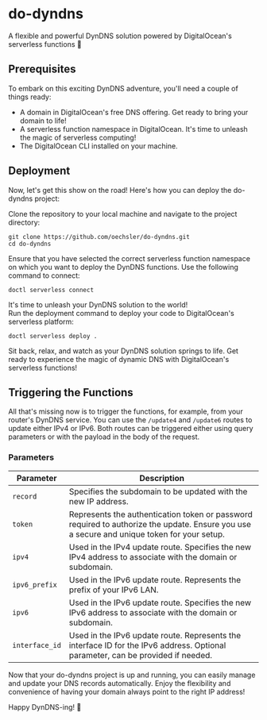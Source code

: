 # do-dyndns

A flexible and powerful DynDNS solution powered by DigitalOcean's serverless functions 🚀

## Prerequisites

To embark on this exciting DynDNS adventure, you'll need a couple of things ready:

- A domain in DigitalOcean's free DNS offering. Get ready to bring your domain to life!
- A serverless function namespace in DigitalOcean. It's time to unleash the magic of serverless computing!
- The DigitalOcean CLI installed on your machine.

## Deployment

Now, let's get this show on the road! Here's how you can deploy the do-dyndns project:

Clone the repository to your local machine and navigate to the project directory:

```shell
git clone https://github.com/oechsler/do-dyndns.git
cd do-dyndns
```

Ensure that you have selected the correct serverless function namespace on which you want to deploy the DynDNS functions. Use the following command to connect:

```shell
doctl serverless connect
``` 

It's time to unleash your DynDNS solution to the world!  
Run the deployment command to deploy your code to DigitalOcean's serverless platform:

```shell
doctl serverless deploy .
``` 

Sit back, relax, and watch as your DynDNS solution springs to life. Get ready to experience the magic of dynamic DNS with DigitalOcean's serverless functions!

## Triggering the Functions

All that's missing now is to trigger the functions, for example, from your router's DynDNS service. You can use the `/update4` and `/update6` routes to update either IPv4 or IPv6.
Both routes can be triggered either using query parameters or with the payload in the body of the request.
  
### Parameters
  
| Parameter       | Description                                                                                                                                                                                                                   |
| --------------- | ----------------------------------------------------------------------------------------------------------------------------------------------------------------------------------------------------------------------------- |
| `record`        | Specifies the subdomain to be updated with the new IP address.                                                                                                                                                       |
| `token`         | Represents the authentication token or password required to authorize the update. Ensure you use a secure and unique token for your setup.                                                                                    |
| `ipv4`          | Used in the IPv4 update route. Specifies the new IPv4 address to associate with the domain or subdomain.                                                                                                                      |
| `ipv6_prefix`   | Used in the IPv6 update route. Represents the prefix of your IPv6 LAN.                                                                                                                                                         |
| `ipv6`          | Used in the IPv6 update route. Specifies the new IPv6 address to associate with the domain or subdomain.                                                                                                                      |
| `interface_id`  | Used in the IPv6 update route. Represents the interface ID for the IPv6 address. Optional parameter, can be provided if needed.                                                                                                |


Now that your do-dyndns project is up and running, you can easily manage and update your DNS records automatically. 
Enjoy the flexibility and convenience of having your domain always point to the right IP address!

Happy DynDNS-ing! 🎉
